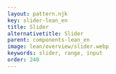 ```yaml
---
layout: pattern.njk
key: slider-lean_en
title: Slider
alternativetitle: Slider
parent: components-lean_en
image: lean/overview/slider.webp
keywords: slider, range, input
order: 240
---
```

